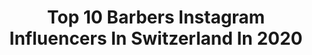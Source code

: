 ---
title: Top 10 Barbers Instagram Influencers In Switzerland In 2020
description: >-
  Find top barbers Instagram influencers in Switzerland in 2020. Most popular hashtags: #barber #beauty #blackandwhite #spain.
platform: Instagram
profiles:
  - username: "westcutofficial"
    fullname: >-
      BARBER
    location: "Switzerland"
    followers: 21155
    engagement: 296
    commentsToLikes: 0.013660
    id: ck5q8q5u07g680i1109cy2igt
    verified: false
    hashtags: "#kids, #cigar, #oldtimer, #gentleman"
  - username: "jontsch13"
    fullname: >-
      Jonathan «Jontsch» Schächter
    location: "Switzerland"
    followers: 6551
    engagement: 1446
    commentsToLikes: 0.152893
    id: ck5zxeupy7vmn0i14psovs1b9
    verified: false
    hashtags: "#zurichopenair, #herrbuenzli, #nicepeople, #legend"
  - username: "drillito"
    fullname: >-
      Drill
    location: "Switzerland"
    followers: 13766
    engagement: 1321
    commentsToLikes: 0.004604
    id: ck5hgmnhb3lr80i115ly5qf92
    verified: false
    hashtags: "#official, #cave, #ontheset, #dulesempler"
  - username: "chandoerikluna"
    fullname: >-
      𝐂𝐇𝐀𝐍𝐃𝐎 𝐄𝐑𝐈𝐊 𝐋𝐔𝐍𝐀
    location: "Switzerland"
    followers: 39874
    engagement: 125
    commentsToLikes: 0.374301
    id: ck5hk1f43hmdp0i11i818lxtq
    verified: false
    hashtags: "#barber, #crossfit, #blog, #babe"
  - username: "swisstraindriver"
    fullname: >-
      Steivan Q. Steiner (Steini)
    location: "Switzerland"
    followers: 7252
    engagement: 1038
    commentsToLikes: 0.017782
    id: ck0w13fuhhdc60i19iyidb43t
    verified: false
    hashtags: "#511er, #mondaymood, #holliday, #fluelen"
  - username: "saloon_jordan"
    fullname: >-
      صالون _جوردن
    location: "Switzerland"
    followers: 169009
    engagement: 153
    commentsToLikes: 0.085667
    id: ck0u6r0wf2nrd0i19mv6jzt7z
    verified: false
    hashtags: "#havanaclubbarbershop, #menstyles, #barbershop, #miamihairstyles"
  - username: "fabiohayoz"
    fullname: >-
      Fabio Hayoz
    location: "Switzerland"
    followers: 11047
    engagement: 372
    commentsToLikes: 0.044125
    id: ck8svr3moce3r0j78a3lf79cp
    verified: false
    hashtags: "#music, #poolvibes, #sand, #ocean"
  - username: "nebbiolover"
    fullname: >-
      ⚜️ 𝐆𝐫𝐚𝐧𝐝𝐢 𝐕𝐢𝐧𝐢 ⚜️
    location: "Switzerland"
    followers: 19865
    engagement: 418
    commentsToLikes: 0.017602
    id: ck6to6a7uccc50j71w42anq4q
    verified: false
    hashtags: "#tenerife, #backfilling, #jeroboam, #magnum"
---